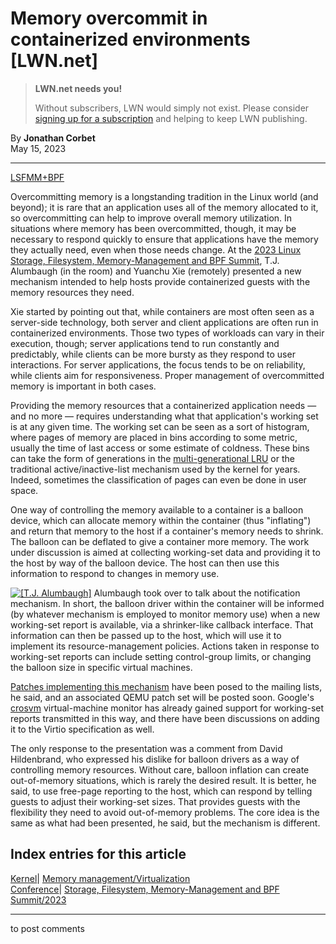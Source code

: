 # Memory overcommit in containerized environments [LWN.net]

> **LWN.net needs you!**
> 
> Without subscribers, LWN would simply not exist. Please consider [signing up for a subscription](/Promo/nst-nag2/subscribe) and helping to keep LWN publishing. 

By **Jonathan Corbet**  
May 15, 2023 

* * *

[LSFMM+BPF](/Articles/lsfmmbpf2023)

Overcommitting memory is a longstanding tradition in the Linux world (and beyond); it is rare that an application uses all of the memory allocated to it, so overcommitting can help to improve overall memory utilization. In situations where memory has been overcommitted, though, it may be necessary to respond quickly to ensure that applications have the memory they actually need, even when those needs change. At the [2023 Linux Storage, Filesystem, Memory-Management and BPF Summit](/Articles/lsfmmbpf2023), T.J. Alumbaugh (in the room) and Yuanchu Xie (remotely) presented a new mechanism intended to help hosts provide containerized guests with the memory resources they need. 

Xie started by pointing out that, while containers are most often seen as a server-side technology, both server and client applications are often run in containerized environments. Those two types of workloads can vary in their execution, though; server applications tend to run constantly and predictably, while clients can be more bursty as they respond to user interactions. For server applications, the focus tends to be on reliability, while clients aim for responsiveness. Proper management of overcommitted memory is important in both cases. 

Providing the memory resources that a containerized application needs — and no more — requires understanding what that application's working set is at any given time. The working set can be seen as a sort of histogram, where pages of memory are placed in bins according to some metric, usually the time of last access or some estimate of coldness. These bins can take the form of generations in the [multi-generational LRU](/Articles/856931/) or the traditional active/inactive-list mechanism used by the kernel for years. Indeed, sometimes the classification of pages can even be done in user space. 

One way of controlling the memory available to a container is a balloon device, which can allocate memory within the container (thus "inflating") and return that memory to the host if a container's memory needs to shrink. The balloon can be deflated to give a container more memory. The work under discussion is aimed at collecting working-set data and providing it to the host by way of the balloon device. The host can then use this information to respond to changes in memory use. 

[![\[T.J. Alumbaugh\]](https://static.lwn.net/images/conf/2023/lsfmm/TJAlumbaugh-sm.png)](/Articles/931744/) Alumbaugh took over to talk about the notification mechanism. In short, the balloon driver within the container will be informed (by whatever mechanism is employed to monitor memory use) when a new working-set report is available, via a shrinker-like callback interface. That information can then be passed up to the host, which will use it to implement its resource-management policies. Actions taken in response to working-set reports can include setting control-group limits, or changing the balloon size in specific virtual machines. 

[Patches implementing this mechanism](/ml/linux-mm/20230509185419.1088297-1-yuanchu@google.com/) have been posed to the mailing lists, he said, and an associated QEMU patch set will be posted soon. Google's [crosvm](https://github.com/google/crosvm) virtual-machine monitor has already gained support for working-set reports transmitted in this way, and there have been discussions on adding it to the Virtio specification as well. 

The only response to the presentation was a comment from David Hildenbrand, who expressed his dislike for balloon drivers as a way of controlling memory resources. Without care, balloon inflation can create out-of-memory situations, which is rarely the desired result. It is better, he said, to use free-page reporting to the host, which can respond by telling guests to adjust their working-set sizes. That provides guests with the flexibility they need to avoid out-of-memory problems. The core idea is the same as what had been presented, he said, but the mechanism is different.   
  
Index entries for this article  
---  
[Kernel](/Kernel/Index)| [Memory management/Virtualization](/Kernel/Index#Memory_management-Virtualization)  
[Conference](/Archives/ConferenceIndex/)| [Storage, Filesystem, Memory-Management and BPF Summit/2023](/Archives/ConferenceIndex/#Storage_Filesystem_Memory-Management_and_BPF_Summit-2023)  
  


* * *

to post comments 
